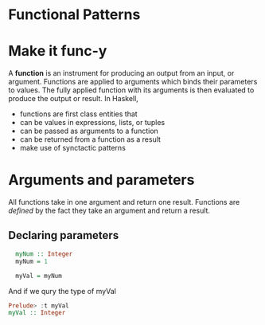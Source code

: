 # Functional Patterns
# Make it func-y
A **function** is an instrument for producing an output from an input, or argument. Functions are applied to arguments which binds their parameters to values. The fully applied function with its arguments is then evaluated to produce the output or result. In Haskell,
- functions are first class entities that
- can be values in expressions, lists, or tuples
- can be passed as arguments to a function
- can be returned from a function as a result
- make use of synctactic patterns

# Arguments and parameters
All functions take in one argument and return one result. Functions are *defined* by the fact they take an argument and return a result.

## Declaring parameters
```Haskell
  myNum :: Integer
  myNum = 1

  myVal = myNum
```
And if we qury the type of myVal
```Haskell
Prelude> :t myVal
myVal :: Integer
```
